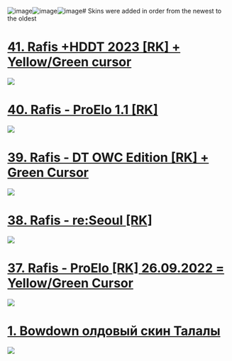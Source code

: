 ![image](https://github.com/dasadidas/g/assets/156629725/b3712c85-9166-46d6-933d-0d5de3bf0038)![image](https://github.com/dasadidas/g/assets/156629725/6d3595be-9cab-48cf-a861-6a3b5d37b6ba)![image](https://github.com/dasadidas/g/assets/156629725/9fba9320-4479-41c4-a390-8f43e22fd2b2)# Skins were added in order from the newest to the oldest

# [41. Rafis +HDDT 2023 [RK] + Yellow/Green cursor]([https://mega.nz/folder/WAdhxLbB#4tkGJVPcrtdecPSdDEly8g](https://mega.nz/file/494BmThD#Fpx-XCwxZebOMyG5pt0r7_S082X9bHKBlidujO0HQ6w))
![]([https://cdn.discordapp.com/attachments/689201598605688960/1142942566946439328/67gec1692573305.png](https://imgur.com/a/wAffgTa))

# [40. Rafis - ProElo 1.1 [RK]](https://mega.nz/folder/nA1hVTwA#GPjsBxQknpjeg4-tPkIC1g)
![](https://cdn.discordapp.com/attachments/689201598605688960/1071580818650181723/screenshot248_1.jpg)

# [39. Rafis - DT OWC Edition [RK] + Green Cursor](https://mega.nz/folder/vQM3TRpK#jjUTFAlfvE0NLq97pzT7_g)
![](https://cdn.discordapp.com/attachments/689201598605688960/1037127158650384454/screenshot215.jpg)

# [38. Rafis - re:Seoul [RK]](https://mega.nz/folder/aZk3yaiR#wE0yeDL7D29wpIfEQElypw)
![](https://cdn.discordapp.com/attachments/689201598605688960/1037127217399992370/screenshot211.jpg)

# [37. Rafis - ProElo [RK] 26.09.2022 = Yellow/Green Cursor](https://mega.nz/file/494BmThD#Fpx-XCwxZebOMyG5pt0r7_S082X9bHKBlidujO0HQ6w)
![](https://cdn.discordapp.com/attachments/689201598605688960/1031622033789964318/screenshot147.jpg)

# [1. Bowdown олдовый скин Талалы](https://mega.nz/file/494BmThD#Fpx-XCwxZebOMyG5pt0r7_S082X9bHKBlidujO0HQ6w)
![](https://media.discordapp.net/attachments/1172322297227522070/1196279345329754142/screenshot042.jpg?ex=65b70cf5&is=65a497f5&hm=f2343e175ba72441fd94c2bcd5340ae8571d81370b69d0e82574c7ec28305e96&=&format=webp&width=1202&height=676)

